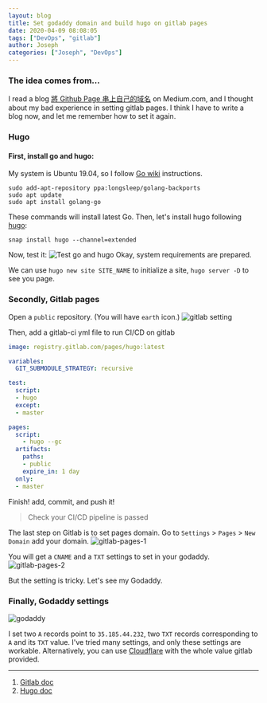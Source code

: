 ```yaml
---
layout: blog
title: Set godaddy domain and build hugo on gitlab pages
date: 2020-04-09 08:08:05
tags: ["DevOps", "gitlab"]
author: Joseph
categories: ["Joseph", "DevOps"]
---
```


### The idea comes from...

I read a blog [將 Github Page 串上自己的域名](https://medium.com/@moojing/個人技術站一把罩-部落格建置大全-二-將-github-page-串上自己的域名-8f7e11cf2687) on Medium.com, and I thought about my bad experience in setting gitlab pages. I think I have to write a blog now, and let me remember how to set it again.

### Hugo
#### First, install go and hugo:

My system is Ubuntu 19.04, so I follow [Go wiki](https://github.com/golang/go/wiki/Ubuntu) instructions.
```
sudo add-apt-repository ppa:longsleep/golang-backports
sudo apt update
sudo apt install golang-go
```
<!-- more -->
These commands will install latest Go.
Then, let's install hugo following [hugo](https://gohugo.io/getting-started/installing/#snap-package):
```
snap install hugo --channel=extended
```

Now, test it:
![Test go and hugo](Test-go-and-hugo.jpg)
Okay, system requirements are prepared.

We can use `hugo new site SITE_NAME` to initialize a site, `hugo server -D` to see you page.

### Secondly, Gitlab pages

Open a `public` repository. (You will have `earth` icon.)
![gitlab setting](gitlab-setting-1.jpg)

Then, add a gitlab-ci yml file to run CI/CD on gitlab
```yml
image: registry.gitlab.com/pages/hugo:latest

variables:
  GIT_SUBMODULE_STRATEGY: recursive

test:
  script:
  - hugo
  except:
  - master

pages:
  script:
    - hugo --gc
  artifacts:
    paths:
    - public
    expire_in: 1 day
  only:
  - master
```
Finish! add, commit, and push it!
> Check your CI/CD pipeline is passed

The last step on Gitlab is to set pages domain. Go to `Settings` > `Pages` > `New Domain` add your domain.
![gitlab-pages-1](gitlab-pages-1.jpg)

You will get a `CNAME` and a `TXT` settings to set in your godaddy.
![gitlab-pages-2](gitlab-pages-2.jpg)

But the setting is tricky. Let's see my Godaddy.

### Finally, Godaddy settings

![godaddy](godaddy.jpg)

I set two `A` records point to `35.185.44.232`, two `TXT` records corresponding to `A` and its `TXT` value. I've tried many settings, and only these settings are workable. Alternatively, you can use [Cloudflare](https://www.cloudflare.com/) with the whole value gitlab provided.

--------
1. [Gitlab doc](https://docs.gitlab.com/ce/user/project/pages/custom_domains_ssl_tls_certification/index.html)
2. [Hugo doc](https://gohugo.io/hosting-and-deployment/hosting-on-gitlab/)
